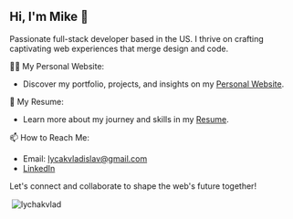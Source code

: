 ## Hi, I'm Mike 👋

Passionate full-stack developer based in the US. I thrive on crafting captivating web experiences that merge design and code.

👨‍💻 My Personal Website:
- Discover my portfolio, projects, and insights on my [Personal Website](https://lychak-vlad.dev/).

📄 My Resume:
- Learn more about my journey and skills in my [Resume](https://drive.google.com/file/d/1nVmaSyuT-uokTsVxWO8BVwnAKNwFkFND/view?usp=sharing).
  
📫 How to Reach Me:
- Email: lycakvladislav@gmail.com
- [LinkedIn](https://www.linkedin.com/in/vladislav-lychak/)

Let's connect and collaborate to shape the web's future together!

<p>&nbsp;<img align="center" src="https://github-readme-stats.vercel.app/api?username=lychakvlad&show_icons=true&locale=en" alt="lychakvlad" /></p>
